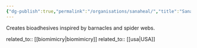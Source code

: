 ```yaml
---
{"dg-publish":true,"permalink":"/organisations/sanaheal/","title":"SanaHeal"}
---
```



Creates bioadhesives inspired by barnacles and spider webs.

related_to:: [[biomimicry\|biomimicry]]
related_to:: [[usa\|USA]]
